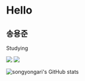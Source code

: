 # Hello

## 송용준

Studying

<span>
<img src="https://img.shields.io/badge/MySQL-4479A1?style=plastic&logo=MySQL&logoColor=white"/>
<img src="https://img.shields.io/badge/python-3776AB?style=plastic&logo=python&logoColor=white"/>
</span>

![songyongari's GitHub stats](https://github-readme-stats.vercel.app/api?username=songyongari&include_all_commits=true&theme=nord&hide_border=true&count_private=true)
